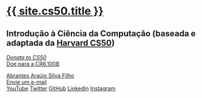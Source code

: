 # [{{ site.cs50.title }}](/)
## Introdução à Ciência da Computação (baseada e adaptada da [Harvard CS50](https://cs50.harvard.edu/x/))

[<i class="fa-sharp fa-regular fa-gift"></i> _Donate to CS50_<i aria-hidden="true" class="fas fa-external-link-alt ps-2"></i>](https://cs50.harvard.edu/donate)
<br />
[<i class="fa-sharp fa-regular fa-gift"></i> Doe para a CR6.100B<i aria-hidden="true" class="fas fa-external-link-alt ps-2"></i>](https://apoia.se/computacaoraiz)

[<i class="fa-solid fa-person-chalkboard"></i> Abrantes Araújo Silva Filho](https://www.computacaoraiz.com.br)
<br />
[<i class="fa-regular fa-envelope"></i> Envie um e-mail](mailto:abrantesasf@computacaoraiz.com.br)
<br />
<a class="mr-1" href="https://www.youtube.com/computacaoraiz"><i aria-hidden="true" class="fa-brands fa-youtube" title="YouTube"></i><span class="sr-only">YouTube</span></a>
<a class="mr-1" href="https://twitter.com/computacaoraiz"><i aria-hidden="true" class="fa-brands fa-twitter" title="Twitter"></i><span class="sr-only">Twitter</span></a>
<a class="mr-1" href="https://github.com/computacaoraiz"><i aria-hidden="true" class="fa-brands fa-github" title="GitHub"></i><span class="sr-only">GitHub</span></a>
<a class="mr-1" href="https://www.linkedin.com/in/abrantes-filho/"><i aria-hidden="true" class="fa-brands fa-linkedin" title="LinkedIn"></i><span class="sr-only">LinkedIn</span></a>
<a class="mr-1" href="https://www.instagram.com/computacaoraiz/"><i aria-hidden="true" class="fa-brands fa-instagram" title="Instagram"></i><span class="sr-only">Instagram</span></a>

